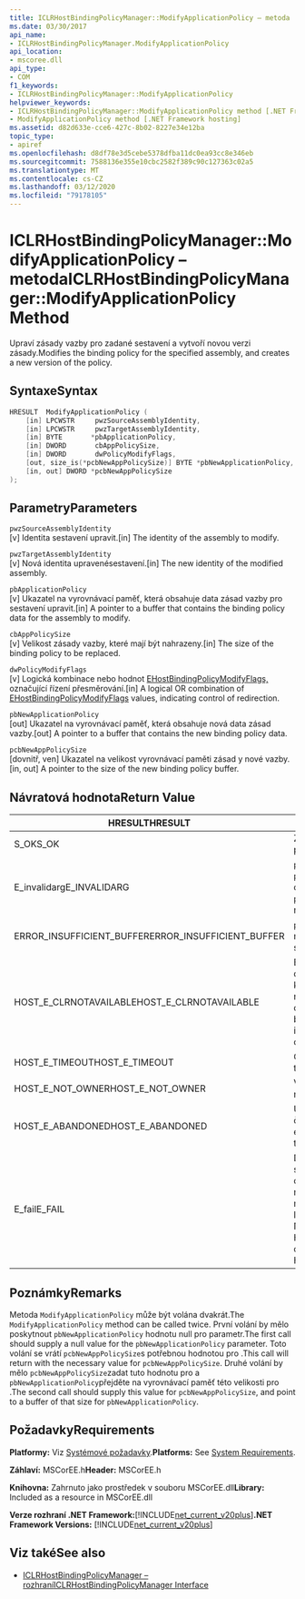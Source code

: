 ```yaml
---
title: ICLRHostBindingPolicyManager::ModifyApplicationPolicy – metoda
ms.date: 03/30/2017
api_name:
- ICLRHostBindingPolicyManager.ModifyApplicationPolicy
api_location:
- mscoree.dll
api_type:
- COM
f1_keywords:
- ICLRHostBindingPolicyManager::ModifyApplicationPolicy
helpviewer_keywords:
- ICLRHostBindingPolicyManager::ModifyApplicationPolicy method [.NET Framework hosting]
- ModifyApplicationPolicy method [.NET Framework hosting]
ms.assetid: d82d633e-cce6-427c-8b02-8227e34e12ba
topic_type:
- apiref
ms.openlocfilehash: d8df78e3d5cebe5378dfba11dc0ea93cc8e346eb
ms.sourcegitcommit: 7588136e355e10cbc2582f389c90c127363c02a5
ms.translationtype: MT
ms.contentlocale: cs-CZ
ms.lasthandoff: 03/12/2020
ms.locfileid: "79178105"
---
```

# <a name="iclrhostbindingpolicymanagermodifyapplicationpolicy-method"></a><span data-ttu-id="befd0-102">ICLRHostBindingPolicyManager::ModifyApplicationPolicy – metoda</span><span class="sxs-lookup"><span data-stu-id="befd0-102">ICLRHostBindingPolicyManager::ModifyApplicationPolicy Method</span></span>
<span data-ttu-id="befd0-103">Upraví zásady vazby pro zadané sestavení a vytvoří novou verzi zásady.</span><span class="sxs-lookup"><span data-stu-id="befd0-103">Modifies the binding policy for the specified assembly, and creates a new version of the policy.</span></span>  
  
## <a name="syntax"></a><span data-ttu-id="befd0-104">Syntaxe</span><span class="sxs-lookup"><span data-stu-id="befd0-104">Syntax</span></span>  
  
```cpp  
HRESULT  ModifyApplicationPolicy (  
    [in] LPCWSTR     pwzSourceAssemblyIdentity,
    [in] LPCWSTR     pwzTargetAssemblyIdentity,  
    [in] BYTE       *pbApplicationPolicy,  
    [in] DWORD       cbAppPolicySize,  
    [in] DWORD       dwPolicyModifyFlags,  
    [out, size_is(*pcbNewAppPolicySize)] BYTE *pbNewApplicationPolicy,
    [in, out] DWORD *pcbNewAppPolicySize  
);  
```  
  
## <a name="parameters"></a><span data-ttu-id="befd0-105">Parametry</span><span class="sxs-lookup"><span data-stu-id="befd0-105">Parameters</span></span>  
 `pwzSourceAssemblyIdentity`  
 <span data-ttu-id="befd0-106">[v] Identita sestavení upravit.</span><span class="sxs-lookup"><span data-stu-id="befd0-106">[in] The identity of the assembly to modify.</span></span>  
  
 `pwzTargetAssemblyIdentity`  
 <span data-ttu-id="befd0-107">[v] Nová identita upravenésestavení.</span><span class="sxs-lookup"><span data-stu-id="befd0-107">[in] The new identity of the modified assembly.</span></span>  
  
 `pbApplicationPolicy`  
 <span data-ttu-id="befd0-108">[v] Ukazatel na vyrovnávací paměť, která obsahuje data zásad vazby pro sestavení upravit.</span><span class="sxs-lookup"><span data-stu-id="befd0-108">[in] A pointer to a buffer that contains the binding policy data for the assembly to modify.</span></span>  
  
 `cbAppPolicySize`  
 <span data-ttu-id="befd0-109">[v] Velikost zásady vazby, které mají být nahrazeny.</span><span class="sxs-lookup"><span data-stu-id="befd0-109">[in] The size of the binding policy to be replaced.</span></span>  
  
 `dwPolicyModifyFlags`  
 <span data-ttu-id="befd0-110">[v] Logická kombinace nebo hodnot [EHostBindingPolicyModifyFlags,](../../../../docs/framework/unmanaged-api/hosting/ehostbindingpolicymodifyflags-enumeration.md) označující řízení přesměrování.</span><span class="sxs-lookup"><span data-stu-id="befd0-110">[in] A logical OR combination of [EHostBindingPolicyModifyFlags](../../../../docs/framework/unmanaged-api/hosting/ehostbindingpolicymodifyflags-enumeration.md) values, indicating control of redirection.</span></span>  
  
 `pbNewApplicationPolicy`  
 <span data-ttu-id="befd0-111">[out] Ukazatel na vyrovnávací paměť, která obsahuje nová data zásad vazby.</span><span class="sxs-lookup"><span data-stu-id="befd0-111">[out] A pointer to a buffer that contains the new binding policy data.</span></span>  
  
 `pcbNewAppPolicySize`  
 <span data-ttu-id="befd0-112">[dovnitř, ven] Ukazatel na velikost vyrovnávací paměti zásad y nové vazby.</span><span class="sxs-lookup"><span data-stu-id="befd0-112">[in, out] A pointer to the size of the new binding policy buffer.</span></span>  
  
## <a name="return-value"></a><span data-ttu-id="befd0-113">Návratová hodnota</span><span class="sxs-lookup"><span data-stu-id="befd0-113">Return Value</span></span>  
  
|<span data-ttu-id="befd0-114">HRESULT</span><span class="sxs-lookup"><span data-stu-id="befd0-114">HRESULT</span></span>|<span data-ttu-id="befd0-115">Popis</span><span class="sxs-lookup"><span data-stu-id="befd0-115">Description</span></span>|  
|-------------|-----------------|  
|<span data-ttu-id="befd0-116">S_OK</span><span class="sxs-lookup"><span data-stu-id="befd0-116">S_OK</span></span>|<span data-ttu-id="befd0-117">Zásada byla úspěšně změněna.</span><span class="sxs-lookup"><span data-stu-id="befd0-117">The policy was modified successfully.</span></span>|  
|<span data-ttu-id="befd0-118">E_invalidarg</span><span class="sxs-lookup"><span data-stu-id="befd0-118">E_INVALIDARG</span></span>|<span data-ttu-id="befd0-119">`pwzSourceAssemblyIdentity`nebo `pwzTargetAssemblyIdentity` byl nulový odkaz.</span><span class="sxs-lookup"><span data-stu-id="befd0-119">`pwzSourceAssemblyIdentity` or `pwzTargetAssemblyIdentity` was a null reference.</span></span>|  
|<span data-ttu-id="befd0-120">ERROR_INSUFFICIENT_BUFFER</span><span class="sxs-lookup"><span data-stu-id="befd0-120">ERROR_INSUFFICIENT_BUFFER</span></span>|<span data-ttu-id="befd0-121">`pbNewApplicationPolicy`je příliš malý.</span><span class="sxs-lookup"><span data-stu-id="befd0-121">`pbNewApplicationPolicy` is too small.</span></span>|  
|<span data-ttu-id="befd0-122">HOST_E_CLRNOTAVAILABLE</span><span class="sxs-lookup"><span data-stu-id="befd0-122">HOST_E_CLRNOTAVAILABLE</span></span>|<span data-ttu-id="befd0-123">Běžný jazyk runtime (CLR) nebyl načten do procesu nebo CLR je ve stavu, ve kterém nelze spustit spravovaný kód nebo úspěšně zpracovat volání.</span><span class="sxs-lookup"><span data-stu-id="befd0-123">The common language runtime (CLR) has not been loaded into a process, or the CLR is in a state in which it cannot run managed code or process the call successfully.</span></span>|  
|<span data-ttu-id="befd0-124">HOST_E_TIMEOUT</span><span class="sxs-lookup"><span data-stu-id="befd0-124">HOST_E_TIMEOUT</span></span>|<span data-ttu-id="befd0-125">Časový čas hovoru byl vypován.</span><span class="sxs-lookup"><span data-stu-id="befd0-125">The call timed out.</span></span>|  
|<span data-ttu-id="befd0-126">HOST_E_NOT_OWNER</span><span class="sxs-lookup"><span data-stu-id="befd0-126">HOST_E_NOT_OWNER</span></span>|<span data-ttu-id="befd0-127">Volající nevlastní zámek.</span><span class="sxs-lookup"><span data-stu-id="befd0-127">The caller does not own the lock.</span></span>|  
|<span data-ttu-id="befd0-128">HOST_E_ABANDONED</span><span class="sxs-lookup"><span data-stu-id="befd0-128">HOST_E_ABANDONED</span></span>|<span data-ttu-id="befd0-129">Událost byla zrušena, zatímco na ní čekalo blokované vlákno nebo vlákno.</span><span class="sxs-lookup"><span data-stu-id="befd0-129">An event was canceled while a blocked thread or fiber was waiting on it.</span></span>|  
|<span data-ttu-id="befd0-130">E_fail</span><span class="sxs-lookup"><span data-stu-id="befd0-130">E_FAIL</span></span>|<span data-ttu-id="befd0-131">Došlo k neznámému katastrofickému selhání.</span><span class="sxs-lookup"><span data-stu-id="befd0-131">An unknown catastrophic failure occurred.</span></span> <span data-ttu-id="befd0-132">Po metoda vrátí E_FAIL CLR již není použitelný v rámci procesu.</span><span class="sxs-lookup"><span data-stu-id="befd0-132">After a method returns E_FAIL, the CLR is no longer usable within the process.</span></span> <span data-ttu-id="befd0-133">Následná volání metod hostování vrátí HOST_E_CLRNOTAVAILABLE.</span><span class="sxs-lookup"><span data-stu-id="befd0-133">Subsequent calls to hosting methods return HOST_E_CLRNOTAVAILABLE.</span></span>|  
  
## <a name="remarks"></a><span data-ttu-id="befd0-134">Poznámky</span><span class="sxs-lookup"><span data-stu-id="befd0-134">Remarks</span></span>  
 <span data-ttu-id="befd0-135">Metoda `ModifyApplicationPolicy` může být volána dvakrát.</span><span class="sxs-lookup"><span data-stu-id="befd0-135">The `ModifyApplicationPolicy` method can be called twice.</span></span> <span data-ttu-id="befd0-136">První volání by mělo poskytnout `pbNewApplicationPolicy` hodnotu null pro parametr.</span><span class="sxs-lookup"><span data-stu-id="befd0-136">The first call should supply a null value for the `pbNewApplicationPolicy` parameter.</span></span> <span data-ttu-id="befd0-137">Toto volání se vrátí `pcbNewAppPolicySize`s potřebnou hodnotou pro .</span><span class="sxs-lookup"><span data-stu-id="befd0-137">This call will return with the necessary value for `pcbNewAppPolicySize`.</span></span> <span data-ttu-id="befd0-138">Druhé volání by mělo `pcbNewAppPolicySize`zadat tuto hodnotu pro a `pbNewApplicationPolicy`přejděte na vyrovnávací paměť této velikosti pro .</span><span class="sxs-lookup"><span data-stu-id="befd0-138">The second call should supply this value for `pcbNewAppPolicySize`, and point to a buffer of that size for `pbNewApplicationPolicy`.</span></span>  
  
## <a name="requirements"></a><span data-ttu-id="befd0-139">Požadavky</span><span class="sxs-lookup"><span data-stu-id="befd0-139">Requirements</span></span>  
 <span data-ttu-id="befd0-140">**Platformy:** Viz [Systémové požadavky](../../../../docs/framework/get-started/system-requirements.md).</span><span class="sxs-lookup"><span data-stu-id="befd0-140">**Platforms:** See [System Requirements](../../../../docs/framework/get-started/system-requirements.md).</span></span>  
  
 <span data-ttu-id="befd0-141">**Záhlaví:** MSCorEE.h</span><span class="sxs-lookup"><span data-stu-id="befd0-141">**Header:** MSCorEE.h</span></span>  
  
 <span data-ttu-id="befd0-142">**Knihovna:** Zahrnuto jako prostředek v souboru MSCorEE.dll</span><span class="sxs-lookup"><span data-stu-id="befd0-142">**Library:** Included as a resource in MSCorEE.dll</span></span>  
  
 <span data-ttu-id="befd0-143">**Verze rozhraní .NET Framework:**[!INCLUDE[net_current_v20plus](../../../../includes/net-current-v20plus-md.md)]</span><span class="sxs-lookup"><span data-stu-id="befd0-143">**.NET Framework Versions:** [!INCLUDE[net_current_v20plus](../../../../includes/net-current-v20plus-md.md)]</span></span>  
  
## <a name="see-also"></a><span data-ttu-id="befd0-144">Viz také</span><span class="sxs-lookup"><span data-stu-id="befd0-144">See also</span></span>

- [<span data-ttu-id="befd0-145">ICLRHostBindingPolicyManager – rozhraní</span><span class="sxs-lookup"><span data-stu-id="befd0-145">ICLRHostBindingPolicyManager Interface</span></span>](../../../../docs/framework/unmanaged-api/hosting/iclrhostbindingpolicymanager-interface.md)

